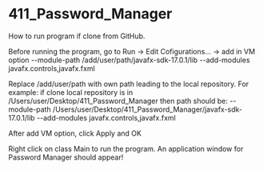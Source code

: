 # 411_Password_Manager 

How to run program if clone from GitHub.


Before running the program, go to Run -> Edit Cofigurations... -> add in VM option
 --module-path /add/user/path/javafx-sdk-17.0.1/lib --add-modules javafx.controls,javafx.fxml

Replace /add/user/path with own path leading to the local repository. 
For example: if clone local repository is in /Users/user/Desktop/411_Password_Manager then path should be:
--module-path /Users/user/Desktop/411_Password_Manager/javafx-sdk-17.0.1/lib --add-modules javafx.controls,javafx.fxml

After add VM option, click Apply and OK

Right click on class Main to run the program. 
An application window for Password Manager should appear!
